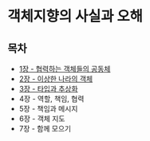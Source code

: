 # 객체지향의 사실과 오해

## 목차

- [1장 - 협력하는 객체들의 공동체](./contents/chapter01.md)
- [2장 - 이상한 나라의 객체](./contents/chapter02.md)
- [3장 - 타입과 추상화](./contents/chapter03.md)
- 4장 - 역할, 책임, 협력
- 5장 - 책임과 메시지
- 6장 - 객체 지도
- 7장 - 함께 모으기
